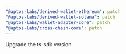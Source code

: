 ```yaml
---
"@aptos-labs/derived-wallet-ethereum": patch
"@aptos-labs/derived-wallet-solana": patch
"@aptos-labs/wallet-adapter-core": patch
"@aptos-labs/cross-chain-core": patch
---
```


Upgrade the ts-sdk version
